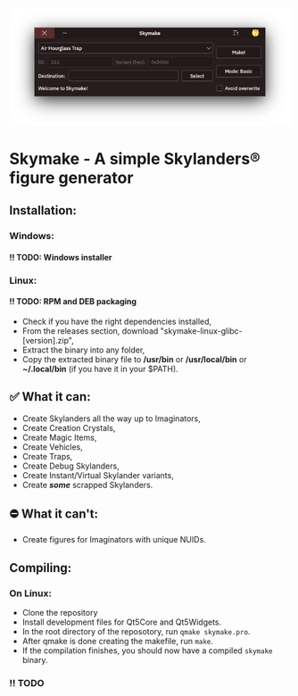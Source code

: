 ![Screnshot](Screenshots/Screenshot1.png)

# **Skymake - A simple Skylanders® figure generator**

## Installation:

### Windows:
#### !! TODO: Windows installer

### Linux:
#### !! TODO: RPM and DEB packaging
- Check if you have the right dependencies installed,
- From the releases section, download "skymake-linux-glibc-[version].zip",
- Extract the binary into any folder,
- Copy the extracted binary file to **/usr/bin** or **/usr/local/bin** or **~/.local/bin** (if you have it in your $PATH).

## ✅ What it can:
- Create Skylanders all the way up to Imaginators,
- Create Creation Crystals,
- Create Magic Items,
- Create Vehicles,
- Create Traps,
- Create Debug Skylanders,
- Create Instant/Virtual Skylander variants,
- Create ***some*** scrapped Skylanders.

## ⛔ What it can't:
- Create figures for Imaginators with unique NUIDs.

## Compiling:
### On Linux:
-   Clone the repository
-   Install development files for Qt5Core and Qt5Widgets.
-   In the root directory of the reposotory, run `qmake skymake.pro`.
-   After qmake is done creating the makefile, run `make`.
-   If the compilation finishes, you should now have a compiled `skymake` binary.
### !! TODO